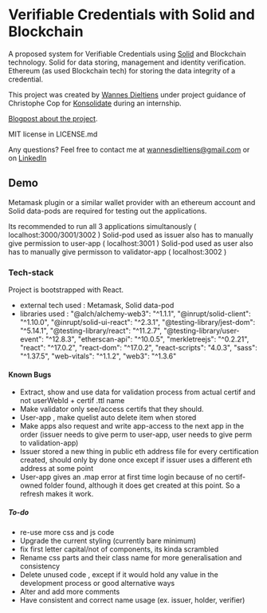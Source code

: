 # Verifiable Credentials with Solid and Blockchain

A proposed system for Verifiable Credentials using [Solid](https://solidproject.org/) and Blockchain technology. 
Solid for data storing, management and identity verification.
Ethereum (as used Blockchain tech) for storing the data integrity of a credential.

This project was created by [Wannes Dieltiens](https://wannes.xyz) under project guidance of Christophe Cop for [Konsolidate](https://www.konsolidate.eu/) during an internship.

[Blogpost about the project](https://www.konsolidate.eu/stories/vc-solid-blockchain).

MIT license in LICENSE.md

Any questions? Feel free to contact me at wannesdieltiens@gmail.com or on [LinkedIn](https://www.linkedin.com/in/wannes-dieltiens/)

## Demo

Metamask plugin or a similar wallet provider with an ethereum account and Solid data-pods are required for testing out the applications.

Its recommended to run all 3 applications simultanously ( localhost:3000/3001/3002 )
Solid-pod used as issuer also has to manually give permission to user-app ( localhost:3001 )
Solid-pod used as user also has to manually give permisson to validator-app ( localhost:3002 )

### Tech-stack

Project is bootstrapped with React.
- external tech used : Metamask, Solid data-pod
- libraries used :
    "@alch/alchemy-web3": "^1.1.1",
    "@inrupt/solid-client": "^1.10.0",
    "@inrupt/solid-ui-react": "^2.3.1",
    "@testing-library/jest-dom": "^5.14.1",
    "@testing-library/react": "^11.2.7",
    "@testing-library/user-event": "^12.8.3",
    "etherscan-api": "^10.0.5",
    "merkletreejs": "^0.2.21",
    "react": "^17.0.2",
    "react-dom": "^17.0.2",
    "react-scripts": "4.0.3",
    "sass": "^1.37.5",
    "web-vitals": "^1.1.2",
    "web3": "^1.3.6"

#### Known Bugs

- Extract, show and use data for validation process from actual certif and not userWebId + certif .ttl name
- Make validator only see/access certifs that they should.
- User-app , make quelist auto delete item when stored
- Make apps also request and write app-access to the next app in the order (issuer needs to give perm to user-app, user needs to give perm to validation-app) 
- Issuer stored a new thing in public eth address file for every certification created, should only by done once except if issuer uses a different eth address at some point
- User-app gives an .map error at first time login because of no certif-owned folder found, although it does get created at this point. So a refresh makes it work.

##### To-do

- re-use more css and js code
- Upgrade the current styling (currently bare minimum)
- fix first letter capital/not of components, its kinda scrambled
- Rename css parts and their class name for more generalisation and consistency
- Delete unused code , except if it would hold any value in the development process or good alternative ways
- Alter and add more comments
- Have consistent and correct name usage (ex. issuer, holder, verifier)